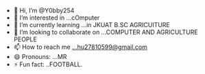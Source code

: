 - 👋 Hi, I’m @Y0bby254
- 👀 I’m interested in ...cOmputer
- 🌱 I’m currently learning ...in JKUAT B.SC AGRICUITURE 
- 💞️ I’m looking to collaborate on ...COMPUTER AND AGRICULTURE PEOPLE
- 📫 How to reach me ...hu27810599@gmail.com
- 😄 Pronouns: ...MR
- ⚡ Fun fact: ..FOOTBALL.

<!---
Y0bby254/Y0bby254 is a ✨ special ✨ repository because its `README.md` (this file) appears on your GitHub profile.
You can click the Preview link to take a look at your changes.
--->
